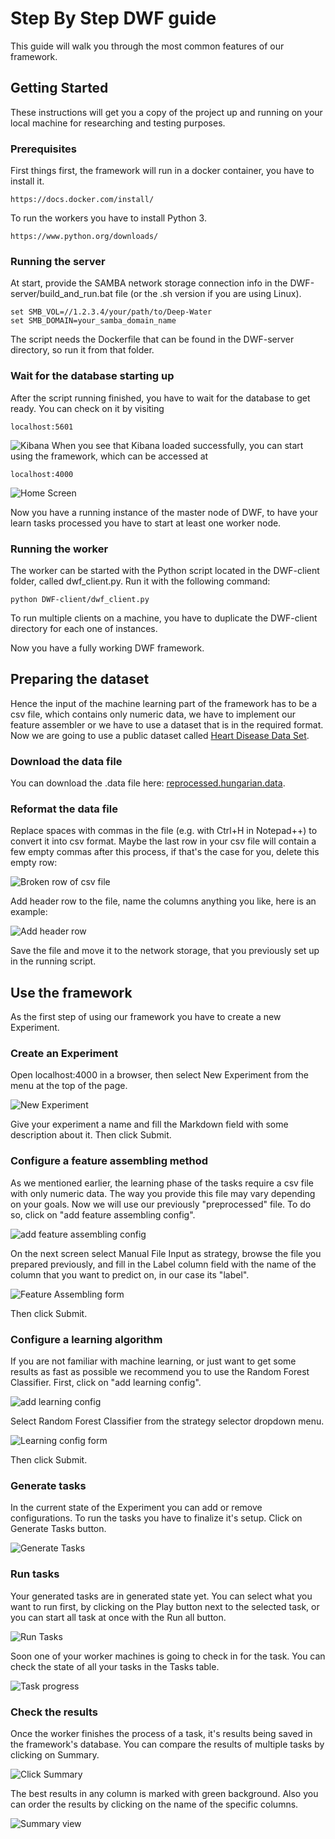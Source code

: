 # Step By Step DWF guide

This guide will walk you through the most common features of our framework.

## Getting Started

These instructions will get you a copy of the project up and running on your local machine for researching and testing purposes.

### Prerequisites

First things first, the framework will run in a docker container, you have to install it.

```
https://docs.docker.com/install/
```

To run the workers you have to install Python 3.

```
https://www.python.org/downloads/
```

### Running the server

At start, provide the SAMBA network storage connection info in the DWF-server/build_and_run.bat file (or the .sh version if you are using Linux).

```
set SMB_VOL=//1.2.3.4/your/path/to/Deep-Water
set SMB_DOMAIN=your_samba_domain_name
```

The script needs the Dockerfile that can be found in the DWF-server directory, so run it from that folder.

### Wait for the database starting up

After the script running finished, you have to wait for the database to get ready. You can check on it by visiting

```
localhost:5601
```
![Kibana](guide_images/pic_01.png)
When you see that Kibana loaded successfully, you can start using the framework, which can be accessed at

```
localhost:4000
```
![Home Screen](guide_images/pic_02.png)

Now you have a running instance of the master node of DWF, to have your learn tasks processed you have to start at least one worker node.

### Running the worker

The worker can be started with the Python script located in the DWF-client folder, called dwf_client.py. Run it with the following command:

```
python DWF-client/dwf_client.py
```

To run multiple clients on a machine, you have to duplicate the DWF-client directory for each one of instances.

Now you have a fully working DWF framework.

## Preparing the dataset

Hence the input of the machine learning part of the framework has to be a csv file, which contains only numeric data, we have to implement our feature assembler or we have to use a dataset that is in the required format. Now we are going to use a public dataset called [Heart Disease Data Set](https://archive.ics.uci.edu/ml/datasets/Heart+Disease).

### Download the data file

You can download the .data file here: [reprocessed.hungarian.data](https://archive.ics.uci.edu/ml/machine-learning-databases/heart-disease/reprocessed.hungarian.data).

### Reformat the data file

Replace spaces with commas in the file (e.g. with Ctrl+H in Notepad++) to convert it into csv format. Maybe the last row in your csv file will contain a few empty commas after this process, if that's the case for you, delete this empty row:

![Broken row of csv file](guide_images/pic_00.png)

Add header row to the file, name the columns anything you like, here is an example:

![Add header row](guide_images/pic_13.png)

Save the file and move it to the network storage, that you previously set up in the running script.

## Use the framework

As the first step of using our framework you have to create a new Experiment.

### Create an Experiment

Open localhost:4000 in a browser, then select New Experiment from the menu at the top of the page.

![New Experiment](guide_images/pic_03.png)

Give your experiment a name and fill the Markdown field with some description about it. Then click Submit.

### Configure a feature assembling method

As we mentioned earlier, the learning phase of the tasks require a csv file with only numeric data. The way you provide this file may vary depending on your goals. Now we will use our previously "preprocessed" file. To do so, click on "add feature assembling config".

![add feature assembling config](guide_images/pic_04.png)

On the next screen select Manual File Input as strategy, browse the file you prepared previously, and fill in the Label column field with the name of the column that you want to predict on, in our case its "label".

![Feature Assembling form](guide_images/pic_05.png)

Then click Submit.

### Configure a learning algorithm

If you are not familiar with machine learning, or just want to get some results as fast as possible we recommend you to use the Random Forest Classifier. First, click on "add learning config".

![add learning config](guide_images/pic_06.png)

Select Random Forest Classifier from the strategy selector dropdown menu.

![Learning config form](guide_images/pic_07.png)

Then click Submit.

### Generate tasks

In the current state of the Experiment you can add or remove configurations. To run the tasks you have to finalize it's setup. Click on Generate Tasks button.

![Generate Tasks](guide_images/pic_08.png)

### Run tasks

Your generated tasks are in generated state yet. You can select what you want to run first, by clicking on the Play button next to the selected task, or you can start all task at once with the Run all button.

![Run Tasks](guide_images/pic_09.png)

Soon one of your worker machines is going to check in for the task. You can check the state of all your tasks in the Tasks table.

![Task progress](guide_images/pic_10.png)

### Check the results

Once the worker finishes the process of a task, it's results being saved in the framework's database. You can compare the results of multiple tasks by clicking on Summary.

![Click Summary](guide_images/pic_11.png)

The best results in any column is marked with green background. Also you can order the results by clicking on the name of the specific columns.

![Summary view](guide_images/pic_12.png)
